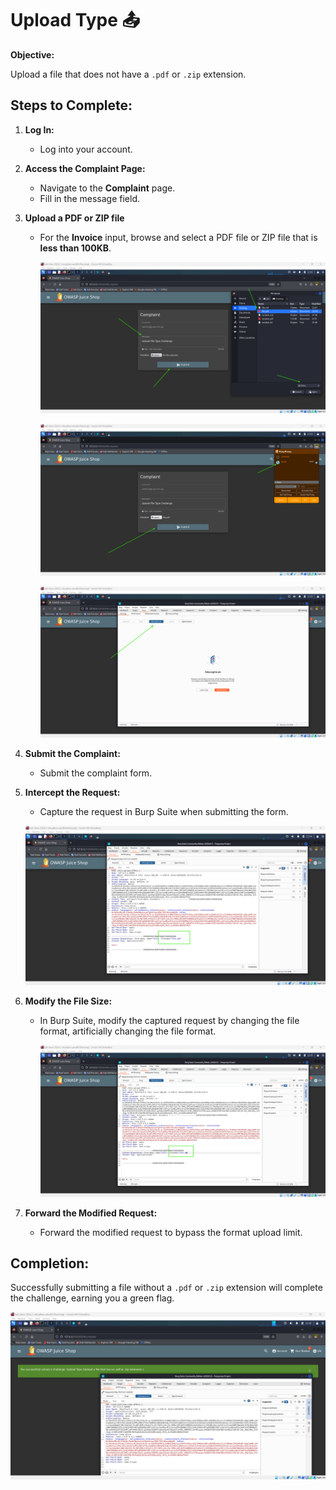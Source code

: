 # Upload Type 📤

**Objective:**

Upload a file that does not have a `.pdf` or `.zip` extension.

## Steps to Complete:

1. **Log In:**

   - Log into your account.

2. **Access the Complaint Page:**

   - Navigate to the **Complaint** page.
   - Fill in the message field.

3. **Upload a PDF or ZIP file**

   - For the **Invoice** input, browse and select a PDF file or ZIP file that is **less than 100KB**.

     ![alt text](image-1.png)

     ![alt text](image.png)

     ![alt text](image-2.png)

4. **Submit the Complaint:**

   - Submit the complaint form.

5. **Intercept the Request:**

   - Capture the request in Burp Suite when submitting the form.

   ![alt text](image-3.png)

6. **Modify the File Size:**

   - In Burp Suite, modify the captured request by changing the file format, artificially changing the file format.

     ![alt text](image-4.png)

7. **Forward the Modified Request:**
   - Forward the modified request to bypass the format upload limit.

## Completion:

Successfully submitting a file without a `.pdf` or `.zip` extension will complete the challenge, earning you a green flag.

![alt text](image-5.png)
